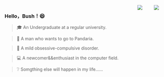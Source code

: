 
<img align="right" src="https://github-readme-stats.vercel.app/api?username=HelloBush&show_icons=true&icon_color=007500&text_color=718096&bg_color=ffffff&hide_title=true" />
<img  style="margin-right:35px;" align="right" src="https://user-images.githubusercontent.com/66152079/111757485-55469500-88d6-11eb-9693-3fa4c3868600.png"/>

### Hello，Bush！😄

> 🎓 An Undergraduate at a regular university.

> 🐼 A man who wants to go to Pandaria.  

> 👔 A mild obsessive-compulsive disorder.

> 💻 A newcomer&&enthusiast in the computer field.

> ❔ Somgthing else will happen in my life...... 

